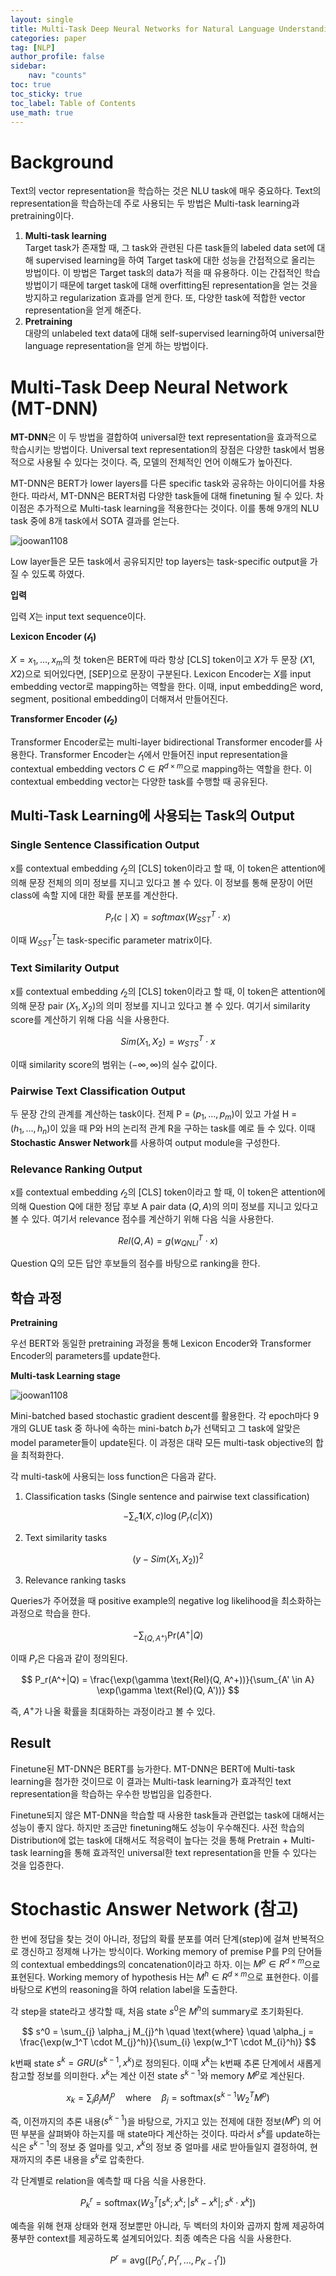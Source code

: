 ```yaml
---
layout: single
title: Multi-Task Deep Neural Networks for Natural Language Understanding 리뷰
categories: paper
tag: [NLP]
author_profile: false
sidebar:
    nav: "counts"
toc: true
toc_sticky: true
toc_label: Table of Contents
use_math: true
---  
```


# Background  
  
Text의 vector representation을 학습하는 것은 NLU task에 매우 중요하다. Text의 representation을 학습하는데 주로 사용되는 두 방법은 Multi-task learning과 pretraining이다.  
  
1. **Multi-task learning**  
Target task가 존재할 때, 그 task와 관련된 다른 task들의 labeled data set에 대해 supervised learning을 하여 Target task에 대한 성능을 간접적으로 올리는 방법이다. 이 방법은 Target task의 data가 적을 때 유용하다. 이는 간접적인 학습 방법이기 때문에 target task에 대해 overfitting된 representation을 얻는 것을 방지하고 regularization 효과를 얻게 한다. 또, 다양한 task에 적합한 vector representation을 얻게 해준다.  
2. **Pretraining**  
대량의 unlabeled text data에 대해 self-supervised learning하여 universal한 language representation을 얻게 하는 방법이다.  
  
  
# Multi-Task Deep Neural Network (MT-DNN)  
**MT-DNN**은 이 두 방법을 결합하여 universal한 text representation을 효과적으로 학습시키는 방법이다. Universal text representation의 장점은 다양한 task에서 범용적으로 사용될 수 있다는 것이다. 즉, 모델의 전체적인 언어 이해도가 높아진다.  
  
MT-DNN은 BERT가 lower layers를 다른 specific task와 공유하는 아이디어를 차용한다. 따라서, MT-DNN은 BERT처럼 다양한 task들에 대해 finetuning 될 수 있다. 차이점은 추가적으로 Multi-task learning을 적용한다는 것이다. 이를 통해 9개의 NLU task 중에 8개 task에서 SOTA 결과를 얻는다.  
  
![joowan1108]({{site.url}}/images/papers/mtdnn/mtdnn.PNG)  
  
Low layer들은 모든 task에서 공유되지만 top layers는 task-specific output을 가질 수 있도록 하였다.  
  
**입력**

입력 $X$는 input text sequence이다.  

**Lexicon Encoder ($\mathcal {l_1}$)**

$X = {x_1, ..., x_m}$의 첫 token은 BERT에 따라 항상 [CLS] token이고 $X$가 두 문장 ($X1, X2$)으로 되어있다면, [SEP]으로 문장이 구분된다. Lexicon Encoder는 $X$를 input embedding vector로 mapping하는 역할을 한다. 이때, input embedding은 word, segment, positional embedding이 더해져서 만들어진다.

**Transformer Encoder ($\mathcal {l_2}$)**

Transformer Encoder로는 multi-layer bidirectional Transformer encoder를 사용한다. Transformer Encoder는 $\mathcal {l_1}$에서 만들어진 input representation을 contextual embedding vectors $C \in R^{d \times m}$으로 mapping하는 역할을 한다. 이 contextual embedding vector는 다양한 task를 수행할 때 공유된다. 

## Multi-Task Learning에 사용되는 Task의 Output

### Single Sentence Classification Output

x를 contextual embedding $\mathcal {l_2}$의 [CLS] token이라고 할 때, 이 token은 attention에 의해 문장 전체의 의미 정보를 지니고 있다고 볼 수 있다. 이 정보를 통해 문장이 어떤 class에 속할 지에 대한 확률 분포를 계산한다.

$$
P_r(c \mid X) = softmax(W_{SST}^T \cdot x)
$$ 

이때 $W_{SST}^T$는 task-specific parameter matrix이다.

### Text Similarity Output

x를 contextual embedding $\mathcal {l_2}$의 [CLS] token이라고 할 때, 이 token은 attention에 의해 문장 pair ($X_1, X_2$)의 의미 정보를 지니고 있다고 볼 수 있다. 여기서 similarity score를 계산하기 위해 다음 식을 사용한다. 

$$
Sim(X_1, X_2) = w_{STS}^T \cdot x
$$

이때 similarity score의 범위는 $(-\infty , \infty)$의 실수 값이다.
 
### Pairwise Text Classification Output

두 문장 간의 관계를 계산하는 task이다. 전제 P = ($p_1, ... , p_m$)이 있고 가설 H = ($h_1, ... , h_n$)이 있을 때 P와 H의 논리적 관계 R을 구하는 task를 예로 들 수 있다. 이때 **Stochastic Answer Network**를 사용하여 output module을 구성한다.  

### Relevance Ranking Output

x를 contextual embedding $\mathcal {l_2}$의 [CLS] token이라고 할 때, 이 token은 attention에 의해 Question Q에 대한 정답 후보 A pair data  ($Q, A$)의 의미 정보를 지니고 있다고 볼 수 있다. 여기서 relevance 점수를 계산하기 위해 다음 식을 사용한다.

$$
Rel(Q, A) = g(w_{QNLI}^T \cdot x)
$$

Question Q의 모든 답안 후보들의 점수를 바탕으로 ranking을 한다.


## 학습 과정
**Pretraining**

우선 BERT와 동일한 pretraining 과정을 통해 Lexicon Encoder와 Transformer Encoder의 parameters를 update한다. 

**Multi-task Learning stage**

![joowan1108]({{site.url}}/images/papers/mtdnn/train.PNG)  

Mini-batched based stochastic gradient descent를 활용한다. 각 epoch마다 9개의 GLUE task 중 하나에 속하는 mini-batch $b_t$가 선택되고 그 task에 알맞은 model parameter들이 update된다. 이 과정은 대략 모든 multi-task objective의 합을 최적화한다. 

각 multi-task에 사용되는 loss function은 다음과 같다.
1. Classification tasks (Single sentence and pairwise text classification)

$$
-\sum_{c} \mathbf{1} (X, c) \log(P_r(c|X))
$$

2. Text similarity tasks

$$
(y - Sim(X_1, X_2))^2
$$

3. Relevance ranking tasks

Queries가 주어졌을 때 positive example의 negative log likelihood을 최소화하는 과정으로 학습을 한다.

$$
-\sum_{(Q, A^+)} \text{Pr}(A^+|Q)
$$

이때 $P_r$은 다음과 같이 정의된다.

$$
P_r(A^+|Q) = \frac{\exp(\gamma \text{Rel}(Q, A^+))}{\sum_{A' \in A} \exp(\gamma \text{Rel}(Q, A'))}
$$

즉, $A^+$가 나올 확률을 최대화하는 과정이라고 볼 수 있다.

## Result
Finetune된 MT-DNN은 BERT를 능가한다. MT-DNN은 BERT에 Multi-task learning을 첨가한 것이므로 이 결과는  Multi-task learning가 효과적인 text representation을 학습하는 우수한 방법임을 입증한다.

Finetune되지 않은 MT-DNN을 학습할 때 사용한 task들과 관련없는 task에 대해서는 성능이 좋지 않다. 하지만 조금만 finetuning해도 성능이 우수해진다. 사전 학습의 Distribution에 없는 task에 대해서도 적응력이 높다는 것을 통해 Pretrain + Multi-task learning을 통해 효과적인 universal한 text representation을 만들 수 있다는 것을 입증한다.


# Stochastic Answer Network (참고)
한 번에 정답을 찾는 것이 아니라, 정답의 확률 분포를 여러 단계(step)에 걸쳐 반복적으로 갱신하고 정제해 나가는 방식이다. Working memory of premise P를 P의 단어들의 contextual embeddings의 concatenation이라고 하자. 이는 $M^p \in R^{d \times m}$으로 표현된다. Working memory of hypothesis H는 $M^h \in R^{d \times m}$으로 표현한다. 이를 바탕으로 $K$번의 reasoning을 하여 relation label을 도출한다. 

각 step을 state라고 생각할 때, 처음 state $s^0$은 $M^h$의 summary로 초기화된다.

$$
s^0 = \sum_{j} \alpha_j M_{j}^h \quad \text{where} \quad \alpha_j = \frac{\exp(w_1^T \cdot M_{j}^h)}{\sum_{i} \exp(w_1^T \cdot M_{i}^h)}
$$

k번째 state $s^k = GRU(s^{k-1}, x^k)$로 정의된다. 이때 $x^k$는 k번째 추론 단계에서 새롭게 참고할 정보를 의미한다. $x^k$는 계산 이전 state $s^{k-1}$와 memory $M^p$로 계산된다. 

$$
x_k = \sum_{j} \beta_j M_j^p \quad \text{where} \quad \beta_j = \text{softmax}(s^{k-1} W_2^T M^p)
$$

즉, 이전까지의 추론 내용($s^{k-1}$)을 바탕으로, 가지고 있는 전제에 대한 정보($M^p$) 의 어떤 부분을 살펴봐야 하는지를 매 state마다 계산하는 것이다. 따라서 $s^k$를 update하는 식은 $s^{k-1}$의 정보 중 얼마를 잊고, $x^k$의 정보 중 얼마를 새로 받아들일지 결정하여, 현재까지의 추론 내용을 $s^k$로 압축한다. 

각 단계별로 relation을 예측할 때 다음 식을 사용한다.

$$
P_k^r = \text{softmax}(W_3^T [s^k; x^k; |s^k - x^k|; s^k \cdot x^k])
$$

예측을 위해 현재 상태와 현재 정보뿐만 아니라, 두 벡터의 차이와 곱까지 함께 제공하여 풍부한 context를 제공하도록 설계되어있다. 
최종 예측은 다음 식을 사용한다.

$$
P^r = \text{avg}([P_0^r, P_1^r, ..., P_{K-1}^r])
$$


  
 
